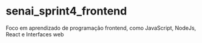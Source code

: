 # senai_sprint4_frontend
Foco em aprendizado de programação frontend, como JavaScript, NodeJs, React e Interfaces web
